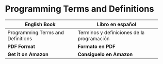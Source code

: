 # Programming Terms and Definitions
| English Book | Libro en español |
|--|--|
| Programming Terms and Definitions | Terminos y definiciones de la programación |
| **PDF Format** | **Formato en PDF** |
| **Get it on Amazon** | **Consiguelo en Amazon** |
